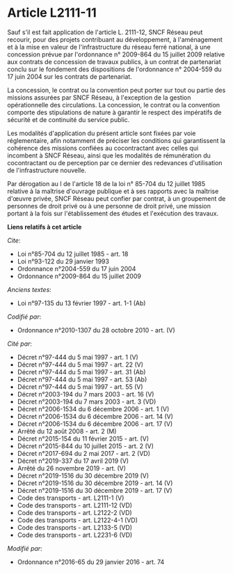# Article L2111-11

Sauf s'il est fait application de l'article L. 2111-12, SNCF Réseau peut recourir, pour des projets contribuant au
développement, à l'aménagement et à la mise en valeur de l'infrastructure du réseau ferré national, à une concession prévue
par l'ordonnance n° 2009-864 du 15 juillet 2009 relative aux contrats de concession de travaux publics, à un contrat de
partenariat conclu sur le fondement des dispositions de l'ordonnance n° 2004-559 du 17 juin 2004 sur les contrats de
partenariat.

La concession, le contrat ou la convention peut porter sur tout ou partie des missions assurées par SNCF Réseau, à
l'exception de la gestion opérationnelle des circulations. La concession, le contrat ou la convention comporte des
stipulations de nature à garantir le respect des impératifs de sécurité et de continuité du service public. 

Les modalités d'application du présent article sont fixées par voie réglementaire, afin notamment de préciser les conditions
qui garantissent la cohérence des missions confiées au cocontractant avec celles qui incombent à SNCF Réseau, ainsi que les
modalités de rémunération du cocontractant ou de perception par ce dernier des redevances d'utilisation de l'infrastructure
nouvelle. 

Par dérogation au I de l'article 18 de la loi n° 85-704 du 12 juillet 1985 relative à la maîtrise d'ouvrage publique et à ses
rapports avec la maîtrise d'œuvre privée, SNCF Réseau peut confier par contrat, à un groupement de personnes de droit privé
ou à une personne de droit privé, une mission portant à la fois sur l'établissement des études et l'exécution des travaux.

**Liens relatifs à cet article**

_Cite_:

  - Loi n°85-704 du 12 juillet 1985 - art. 18
  - Loi n°93-122 du 29 janvier 1993
  - Ordonnance n°2004-559 du 17 juin 2004
  - Ordonnance n°2009-864 du 15 juillet 2009

_Anciens textes_:

  - Loi n°97-135 du 13 février 1997 - art. 1-1 (Ab)

_Codifié par_:

  - Ordonnance n°2010-1307 du 28 octobre 2010 - art. (V)

_Cité par_:

  - Décret n°97-444 du 5 mai 1997 - art. 1 (V)
  - Décret n°97-444 du 5 mai 1997 - art. 22 (V)
  - Décret n°97-444 du 5 mai 1997 - art. 31 (Ab)
  - Décret n°97-444 du 5 mai 1997 - art. 53 (Ab)
  - Décret n°97-444 du 5 mai 1997 - art. 55 (V)
  - Décret n°2003-194 du 7 mars 2003 - art. 16 (V)
  - Décret n°2003-194 du 7 mars 2003 - art. 3 (VD)
  - Décret n°2006-1534 du 6 décembre 2006 - art. 1 (V)
  - Décret n°2006-1534 du 6 décembre 2006 - art. 14 (V)
  - Décret n°2006-1534 du 6 décembre 2006 - art. 17 (V)
  - Arrêté du 12 août 2008 - art. 2 (M)
  - Décret n°2015-154 du 11 février 2015 - art. (V)
  - Décret n°2015-844 du 10 juillet 2015 - art. 2 (V)
  - Décret n°2017-694 du 2 mai 2017 - art. 2 (VD)
  - Décret n°2019-337 du 17 avril 2019 (V)
  - Arrêté du 26 novembre 2019 - art. (V)
  - Décret n°2019-1516 du 30 décembre 2019 (V)
  - Décret n°2019-1516 du 30 décembre 2019 - art. 14 (V)
  - Décret n°2019-1516 du 30 décembre 2019 - art. 17 (V)
  - Code des transports - art. L2111-1 (V)
  - Code des transports - art. L2111-12 (VD)
  - Code des transports - art. L2122-2 (VD)
  - Code des transports - art. L2122-4-1 (VD)
  - Code des transports - art. L2133-5 (VD)
  - Code des transports - art. L2231-6 (VD)

_Modifié par_:

  - Ordonnance n°2016-65 du 29 janvier 2016 - art. 74
